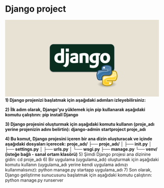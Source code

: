 # Django project
![App Screenshot](https://github.com/firengizz099/Django_project/blob/main/django1.jpg?raw=true)
**1) Django projenizi başlatmak için aşağıdaki adımları izleyebilirsiniz:**

**2) İlk adım olarak, Django'yu yüklemek için pip kullanarak aşağıdaki komutu çalıştırın:
pip install Django**

**3) Django projesini oluşturmak için aşağıdaki komutu kullanın (proje_adı yerine projenizin adını belirtin):
django-admin startproject proje_adı**

**4) Bu komut, Django projesini içeren bir ana dizin oluşturacak ve içinde aşağıdaki dosyaları içerecek:**
**proje_adı/**
**├── proje_adı/**
**│   ├── __init__.py**
**│   ├── settings.py**
**│   ├── urls.py**
**│   └── wsgi.py**
**├── manage.py**
**└── venv/ (isteğe bağlı - sanal ortam klasörü)**
5) Şimdi Django projesi ana dizinine gidin:
cd proje_adı
6) Bir uygulama (uygulama_adı) oluşturmak için aşağıdaki komutu kullanın (uygulama_adı yerine kendi uygulama adınızı kullanmalısınız):
python manage.py startapp uygulama_adı
7) Son olarak, Django geliştirme sunucusunu başlatmak için aşağıdaki komutu çalıştırın:
python manage.py runserver
